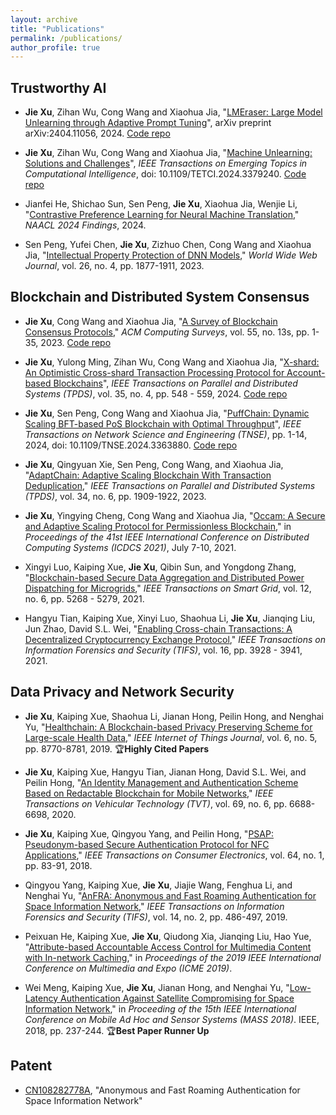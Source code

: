 ```yaml
---
layout: archive
title: "Publications"
permalink: /publications/
author_profile: true
---
```

## Trustworthy AI
- **Jie Xu**, Zihan Wu, Cong Wang and Xiaohua Jia, "[LMEraser: Large Model Unlearning through Adaptive Prompt Tuning](https://arxiv.org/abs/2404.11056)", arXiv preprint arXiv:2404.11056, 2024. [Code repo](https://github.com/lmeraser/lmeraser)  

- **Jie Xu**, Zihan Wu, Cong Wang and Xiaohua Jia, "[Machine Unlearning: Solutions and Challenges](https://ieeexplore.ieee.org/document/10488864)", *IEEE Transactions on Emerging Topics in Computational Intelligence*, doi: 10.1109/TETCI.2024.3379240.  [Code repo](https://github.com/jessecu2024/unlearningsurvey)

- Jianfei He, Shichao Sun, Sen Peng, **Jie Xu**, Xiaohua Jia, Wenjie Li, "[Contrastive Preference Learning for Neural Machine Translation](https://openreview.net/forum?id=dDhy2uE4TKbq)," *NAACL 2024 Findings*, 2024.
  
- Sen Peng, Yufei Chen, **Jie Xu**, Zizhuo Chen, Cong Wang and Xiaohua Jia, "[Intellectual Property Protection of DNN Models](https://link.springer.com/article/10.1007/s11280-022-01113-3)," *World Wide Web Journal*, vol. 26, no. 4, pp. 1877-1911, 2023.

##  Blockchain and Distributed System Consensus

- **Jie Xu**, Cong Wang and Xiaohua Jia, "[A Survey of Blockchain Consensus Protocols](https://dl.acm.org/doi/abs/10.1145/3579845)," *ACM Computing Surveys*, vol. 55, no. 13s, pp. 1-35, 2023. [Code repo](https://github.com/jessecu2024/Paper-collection)
- **Jie Xu**, Yulong Ming, Zihan Wu, Cong Wang and Xiaohua Jia, "[X-shard: An Optimistic Cross-shard Transaction Processing Protocol for Account-based Blockchains](https://ieeexplore.ieee.org/abstract/document/10418573)", *IEEE Transactions on Parallel and Distributed Systems (TPDS)*, vol. 35, no. 4, pp. 548 - 559, 2024. [Code repo](https://github.com/myl7/xshard)  

- **Jie Xu**, Sen Peng, Cong Wang and Xiaohua Jia, "[PuffChain: Dynamic Scaling BFT-based PoS Blockchain with Optimal Throughput](https://ieeexplore.ieee.org/abstract/document/10428055)", *IEEE Transactions on Network Science and Engineering (TNSE)*, pp. 1-14, 2024, doi: 10.1109/TNSE.2024.3363880. [Code repo  ](https://github.com/senp98/PuffChain) 
  
- **Jie Xu**, Qingyuan Xie, Sen Peng, Cong Wang, and Xiaohua Jia, "[AdaptChain: Adaptive Scaling Blockchain With Transaction Deduplication](https://ieeexplore.ieee.org/abstract/document/10102556)," *IEEE Transactions on Parallel and Distributed Systems (TPDS)*, vol. 34, no. 6, pp. 1909-1922, 2023.

- **Jie Xu**, Yingying Cheng, Cong Wang and Xiaohua Jia, "[Occam: A Secure and Adaptive Scaling Protocol for Permissionless Blockchain](https://ieeexplore.ieee.org/abstract/document/9546407)," in *Proceedings of the 41st IEEE International Conference on Distributed Computing Systems (ICDCS 2021)*, July 7-10, 2021.
 
- Xingyi Luo, Kaiping Xue, **Jie Xu**, Qibin Sun, and Yongdong Zhang, "[Blockchain-based Secure Data Aggregation and Distributed Power Dispatching for Microgrids](https://ieeexplore.ieee.org/abstract/document/9493753)," *IEEE Transactions on Smart Grid*, vol. 12, no. 6, pp. 5268 - 5279, 2021.

- Hangyu Tian, Kaiping Xue, Xinyi Luo, Shaohua Li, **Jie Xu**, Jianqing Liu, Jun Zhao, David S.L. Wei, "[Enabling Cross-chain Transactions: A Decentralized Cryptocurrency Exchange Protocol](https://ieeexplore.ieee.org/abstract/document/9478888)," *IEEE Transactions on Information Forensics and Security (TIFS)*, vol. 16, pp. 3928 - 3941, 2021.

## Data Privacy and Network Security

- **Jie Xu**, Kaiping Xue, Shaohua Li, Jianan Hong, Peilin Hong, and Nenghai Yu, "[Healthchain: A Blockchain-based Privacy Preserving Scheme for Large-scale Health Data](https://ieeexplore.ieee.org/abstract/document/8738810)," *IEEE Internet of Things Journal*, vol. 6, no. 5, pp. 8770-8781, 2019. 🏆**Highly Cited Papers**
- **Jie Xu**, Kaiping Xue, Hangyu Tian, Jianan Hong, David S.L. Wei, and Peilin Hong, "[An Identity Management and Authentication Scheme Based on Redactable Blockchain for Mobile Networks](https://ieeexplore.ieee.org/abstract/document/9060994)," *IEEE Transactions on Vehicular Technology (TVT)*, vol. 69, no. 6, pp. 6688-6698, 2020.
  
- **Jie Xu**, Kaiping Xue, Qingyou Yang, and Peilin Hong, "[PSAP: Pseudonym-based Secure Authentication Protocol for NFC Applications](https://ieeexplore.ieee.org/abstract/document/8307349)," *IEEE Transactions on Consumer Electronics*, vol. 64, no. 1, pp. 83-91, 2018.

- Qingyou Yang, Kaiping Xue, **Jie Xu**, Jiajie Wang, Fenghua Li, and Nenghai Yu, "[AnFRA: Anonymous and Fast Roaming Authentication for Space Information Network](https://ieeexplore.ieee.org/abstract/document/8409474)," *IEEE Transactions on Information Forensics and Security (TIFS)*, vol. 14, no. 2, pp. 486-497, 2019.

- Peixuan He, Kaiping Xue, **Jie Xu**, Qiudong Xia, Jianqing Liu, Hao Yue, "[Attribute-based Accountable Access Control for Multimedia Content with In-network Caching](https://ieeexplore.ieee.org/abstract/document/8785010)," in *Proceedings of the 2019 IEEE International Conference on Multimedia and Expo (ICME 2019)*.

- Wei Meng, Kaiping Xue, **Jie Xu**, Jianan Hong, and Nenghai Yu, "[Low-Latency Authentication Against Satellite Compromising for Space Information Network](https://ieeexplore.ieee.org/abstract/document/8567567)," in *Proceeding of the 15th IEEE International Conference on Mobile Ad Hoc and Sensor Systems (MASS 2018)*. IEEE, 2018, pp. 237-244. 🏆**Best Paper Runner Up**


## Patent
- [CN108282778A](https://patents.google.com/patent/CN108282778A/en), "Anonymous and Fast Roaming Authentication for Space Information Network"

